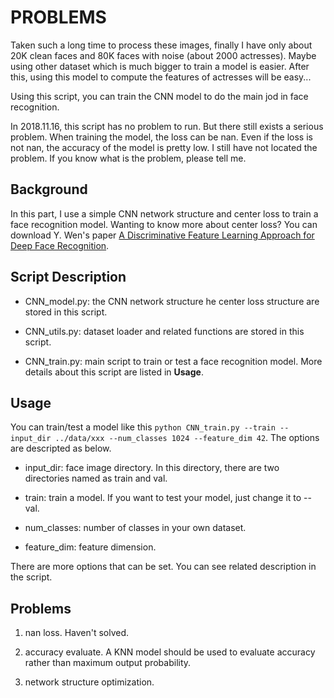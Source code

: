 # PROBLEMS

Taken such a long time to process these images, finally I have only about 20K clean faces and 80K faces with noise (about 2000 actresses). Maybe using other dataset which is much bigger to train a model is easier. After this, using this model to compute the features of actresses will be easy...

Using this script, you can train the CNN model to do the main jod in face recognition.

In 2018.11.16, this script has no problem to run. But there still exists a serious problem. When training the model, the loss can be nan. Even if the loss is not nan, the accuracy of the model is pretty low. I still have not located the problem. If you know what is the problem, please tell me.

## Background

In this part, I use a simple CNN network structure and center loss to train a face recognition model. Wanting to know more about center loss? You can download Y. Wen's paper [A Discriminative Feature Learning Approach for Deep Face Recognition](https://ydwen.github.io/papers/WenECCV16.pdf).

## Script Description

- CNN_model.py: the CNN network structure he center loss structure are stored in this script.

- CNN_utils.py: dataset loader and related functions are stored in this script.

- CNN_train.py: main script to train or test a face recognition model. More details about this script are listed in **Usage**.

## Usage

You can train/test a model like this `python CNN_train.py --train --input_dir ../data/xxx --num_classes 1024 --feature_dim 42`. The options are descripted as below.

- input_dir: face image directory. In this directory, there are two directories named as train and val.

- train: train a model. If you want to test your model, just change it to --val.

- num_classes: number of classes in your own dataset.

- feature_dim: feature dimension.

There are more options that can be set. You can see related description in the script.

## Problems

1.  nan loss. Haven't solved.

2.  accuracy evaluate. A KNN model should be used to evaluate accuracy rather than maximum output probability.

3.  network structure optimization.
